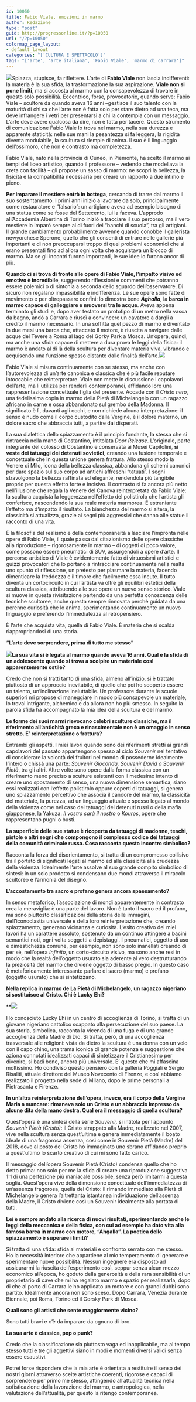 ```yaml
---
id: 10050
title: Fabio Viale, emozioni in marmo
author: Redazione
type: "post"
guid: http://progressonline.it/?p=10050
url: "/?p=10050"
colormag_page_layout:
- default_layout
categories: "['CULTURA E SPETTACOLO']"
tags: "['arte', 'arte italiana', 'Fabio Viale', 'marmo di carrara']"
---
```


![](https://progressonline.it/wp-content/uploads/2018/10/1.-PEL_2085-1024x738.jpg)Spiazza, stupisce, fa riflettere. L’arte di **Fabio Viale** non lascia indifferenti: la materia è la sua sfida, la trasformazione la sua aspirazione. **Viale non si pone limiti**, ma si accosta al marmo con la consapevolezza di trovare in questo solo possibilità. Eccentrico, forse, provocatorio, quando serve: Fabio Viale – scultore da quando aveva 16 anni –gestisce il suo talento con la maturità di chi sa che l’arte non è fatta solo per stare dietro ad una teca, ma deve infrangere i vetri per presentarsi a chi la contempla con un messaggio. L’arte deve avere qualcosa da dire, non è fatta per tacere. Questo strumento di comunicazione Fabio Viale lo trova nel marmo, nella sua durezza e apparente staticità: nelle sue mani la pesantezza si fa leggera, la rigidità diventa modulabile, la scultura si riempie di anima. Il suo è il linguaggio dell’ossimoro, che non è contrasto ma completezza.

Fabio Viale, nato nella provincia di Cuneo, in Piemonte, ha scelto il marmo ai tempi del liceo artistico, quando il professore – vedendo che modellava la creta con facilità – gli propose un sasso di marmo: ne scoprì la bellezza, la fisicità e la compatibilità necessaria per creare un rapporto a due intimo e pieno.

**Per imparare il mestiere entrò in bottega**, cercando di trarre dal marmo il suo sostentamento. I primi anni iniziò a lavorare da solo, principalmente come restauratore e “falsario”: un artigiano aveva ad esempio bisogno di una statua come se fosse del Settecento, lui la faceva. L’approdo all’Accademia Albertina di Torino iniziò a tracciare il suo percorso, ma il vero mestiere lo imparò sempre al di fuori dei “banchi di scuola”, tra gli artigiani. Il grande cambiamento probabilmente avvenne quando conobbe il gallerista newyorchese Sperone, quello che gli consentì di entrare nelle gallerie più importanti e di non preoccuparsi troppo di quei problemi economici che si erano presentati fino ad allora ogni volta che acquistava un blocco di marmo. Ma se gli incontri furono importanti, le sue idee lo furono ancor di più.

**Quando ci si trova di fronte alle opere di Fabio Viale, l’impatto visivo ed emotivo è incredibile**, suggerendo riflessioni e commenti che potranno essere polemici o di sintonia a seconda dello sguardo dell’osservatore. Di sicuro non regalano impassibilità e indifferenza. Le sue opere sono fatte di movimento e per oltrepassare confini: lo dimostra bene ***Aghalla***, la **barca in marmo capace di galleggiare e muoversi tra le acque**. Aveva appena terminato gli studi e, dopo aver testato un prototipo di un metro nella vasca da bagno, andò a Carrara e riuscì a convincere un cavatore a dargli a credito il marmo necessario. In una soffitta quel pezzo di marmo è diventato in due mesi una barca che, attaccato il motore, è riuscita a navigare dalle acque del Tevere a Roma al lago del Gorky Park a Mosca. Un’opera, quindi, ma anche una sfida capace di mettere a dura prova le leggi della fisica: il marmo è andato al di là della scultura per diventare materia viva, vibrando e acquisendo una funzione spesso distante dalle finalità dell’arte.![](https://progressonline.it/wp-content/uploads/2018/10/IMG_8466-300x300.jpg)

Fabio Viale si misura continuamente con se stesso, ma anche con l’autorevolezza di un’arte canonica e classica che è più facile reputare intoccabile che reinterpretare. Viale non mette in discussione i capolavori dell’arte, ma li utilizza per renderli contemporanei, affidando loro una rappresentazione concettuale figlia del presente. Accade con il *Cristo nero*, una fedelissima copia in marmo della Pietà di Michelangelo con un ragazzo africano in carne e ossa abbandonato sul grembo della Madonna. Il significato è lì, davanti agli occhi, e non richiede alcuna interpretazione: il senso è nudo come il corpo custodito dalla Vergine, è il dolore materno, un dolore sacro che abbraccia tutti, a partire dai disperati.

La sua dialettica dello spiazzamento è il principio fondante, la stessa che si rintraccia nella mano di Costantino, intitolata *Door Release*. L’originale, parte integrante del colosso di Costantino e conservata ai Musei Capitolini, **si veste dei tatuaggi dei detenuti sovietici**, creando una fusione temporale e concettuale che in questa unione genera frattura. Allo stesso modo la Venere di Milo, icona della bellezza classica, abbandona gli schemi canonici per dare spazio sul suo corpo ad antichi affreschi “tatuati”. I segni stravolgono la bellezza raffinata ed elegante, rendendola più tangibile proprio per questa effetto forte e incisivo. Il contrasto si fa ancora più netto nell’illusione che regala la Venere del Canova reinterpretata da Fabio Viale: la scultura acquista la leggerezza nell’effetto del polistirolo che l’artista gli conferisce, nascondendo la sua reale materia marmorea. È estraniante l’effetto ma d’impatto il risultato. La bianchezza del marmo si altera, la classicità si attualizza, grazie ai segni più aggressivi che danno alle statue il racconto di una vita.

È la filosofia del realismo e della contemporaneità a lasciare l’impronta nelle opere di Fabio Viale, il quale passa dal citazionismo delle opere classiche alla riproduzione – rigorosamente in marmo – di oggetti di poco valore, come possono essere pneumatici di SUV, assurgendoli a opere d’arte. Il percorso artistico di Viale è evidentemente fatto di virtuosismi artistici e guizzi provocatori che lo portano a rintracciare continuamente nella realtà uno spunto di riflessione, un pretesto per plasmare la materia, facendo dimenticare la freddezza e il timore che facilmente essa incute. Il tutto diventa un cortocircuito in cui l’artista va oltre gli equilibri estetici della scultura classica, attribuendo alle sue opere un nuovo senso storico. Viale si muove in questa rivisitazione partendo da una perfetta conoscenza delle tecniche scultoree, anche questa sempre rinnovata perché guidata da una perenne curiosità che lo anima, sperimentando continuamente un nuovo linguaggio e preferendo l’immediatezza al retropensiero.

È l’arte che acquista vita, quella di Fabio Viale. È materia che si scalda riappropriandosi di una storia.

**“L’arte deve sorprendere, prima di tutto me stesso”**

**![](https://progressonline.it/wp-content/uploads/2018/10/IMG_5993-copia-300x200.jpg)La sua vita si è legata al marmo quando aveva 16 anni. Qual è la sfida di un adolescente quando si trova a scolpire un materiale così apparentemente ostile?**

Credo che non si tratti tanto di una sfida, almeno all’inizio, si è trattato piuttosto di un approccio inevitabile, di quello che poi ho scoperto essere un talento, un’inclinazione ineluttabile. Un professore durante le scuole superiori mi propose di maneggiare in modo più consapevole un materiale, lo trovai intrigante, alchemico e da allora non ho più smesso. In seguito la parola sfida ha accompagnato la mia idea della scultura e del marmo.

**Le forme dei suoi marmi rievocano celebri sculture classiche, ma il riferimento all’antichità greca e rinascimentale non è un omaggio in senso stretto. E’ reinterpretazione o frattura?**

Entrambi gli aspetti. I miei lavori quando sono dei riferimenti stretti ai grandi capolavori del passato appartengono spesso al ciclo *Souvenir* nel tentativo di considerare la volontà dei fruitori nel mondo di possederne idealmente l’intero o chissà una parte: *Souvenir Gioconda, Souvenir David o Souvenir Pietà*, tra gli altri. Altre volte sono opere dalla forma classica con un riferimento meno preciso a sculture esistenti con il medesimo intento di creare uno spostamento di senso, una nuova dimensione semantica, siano essi realizzati con l’effetto polistirolo oppure coperti di tatuaggi, si genera uno spiazzamento percettivo che associa il candore del marmo, la classicità del materiale, la purezza, ad un linguaggio attuale e spesso legato al mondo della violenza come nel caso dei tatuaggi dei detenuti russi o della mafia giapponese, la Yakuza: *Il vostro sarà il nostro* o *Kouros*, opere che rappresentano pugni o busti.

**La superficie delle sue statue è ricoperta da tatuaggi di madonne, teschi, pistole e altri segni che compongono il complesso codice dei tatuaggi della comunità criminale russa. Cosa racconta questo incontro simbolico?**

Racconta la forza del disorientamento, si tratta di un compromesso collisivo tra il portato di significati legati al marmo ed alla classicità alla crudezza della violenza. Idealmente l’arte assolve al suo grande compito simbolico di sintesi: in un solo prodotto si condensano due mondi attraverso il miracolo scultoreo e l’armonia del disegno.

**L’accostamento tra sacro e profano genera ancora spaesamento?**

In senso metaforico, l’associazione di mondi apparentemente in contrasto crea la meraviglia: è una parte del lavoro. Non è tanto il sacro ed il profano, ma sono piuttosto classificazioni della storia delle immagini, dell’iconoclastia universale e della loro reinterpretazione che, creando spiazzamento, generano vicinanza e curiosità. L’esito creativo dei miei lavori ha un carattere assoluto, sostenuto da un continuo attingere a bacini semantici noti, ogni volta soggetti a depistaggi. I pneumatici, oggetto di uso e dimestichezza comune, per esempio, non sono solo inanellati creando di per sé, nell’opera *Infinito*, un corto-circuito visivo, ma sono anche resi in modo che la realtà dell’oggetto usurato sia aderente al vero destrutturando la preziosità del marmo che diviene oggetto di basso pregio. In questo caso è metaforicamente interessante parlare di sacro (marmo) e profano (oggetto usurato) che si sintetizzano.

**Nella replica in marmo de La Pietà di Michelangelo, un ragazzo nigeriano si sostituisce al Cristo. Chi è Lucky Ehi?**

**![](https://progressonline.it/wp-content/uploads/2018/10/IMG_5775-300x300.jpg)

Ho conosciuto Lucky Ehi in un centro di accoglienza di Torino, si tratta di un giovane nigeriano cattolico scappato alla persecuzione del suo paese. La sua storia, simbolica, racconta la vicenda di una fuga e di una grande accoglienza della Madre di Dio. Si tratta, però, di una accoglienza trasversale alle religioni: vista da dietro la scultura è una donna con un velo con il capo chino, una trama iconica di grande potenza e suggestione che aziona connotati idealizzati capaci di sintetizzare il Cristianesimo per divenire, si badi bene, ancora più universale. E’ questo che mi affascina moltissimo. Ho condiviso questo pensiero con la galleria Poggiali e Sergio Risaliti, attuale direttore del Museo Novecento di Firenze, e così abbiamo realizzato il progetto nella sede di Milano, dopo le prime personali a Pietrasanta e Firenze.

**In un’altra reinterpretazione dell’opera, invece, era il corpo della Vergine Maria a mancare: rimaneva solo un Cristo e un abbraccio impresso da alcune dita della mano destra. Qual era il messaggio di quella scultura?**

Quest’opera è una sintesi della serie *Souvenir,* si intitola per l’appunto *Souvenir Pietà (Cristo)*: il Cristo strappato alla Madre, realizzato nel 2007, vive nella scultura senza quest’ultima e genera immediatamente il boato ideale di una fragorosa assenza, così come in Souvenir Pietà (Madre) del 2018, dove al posto del Cristo ho immaginato uno sbrano affidando proprio a quest’ultimo lo scarto creativo di cui mi sono fatto carico.

Il messaggio dell’opera Souvenir Pietà (Cristo) condensa quello che ho detto prima: non solo per me la sfida di creare una riproduzione suggestiva 1:1 di una perfezione più maniacale possibile, senza però limitarmi a questa soglia. Quest’opera vive della dimensione concettuale dell’immediatezza di un’assenza fragorosa, quella del Cristo: il rimando immediato alla Pietà di Michelangelo genera l’altrettanta istantanea individuazione dell’assenza della Madre, il Cristo diviene così un Souvenir idealmente alla portata di tutti.

**Lei è sempre andato alla ricerca di nuovi risultati, sperimentando anche le leggi della meccanica e della fisica, con cui ad esempio ha dato vita alla famosa barca in marmo con motore, “Ahgalla”. La poetica dello spiazzamento è superare i limiti?**

Si tratta di una sfida: sfida ai materiali e confronto serrato con me stesso. Ho la necessità interiore che appartiene al mio temperamento di generare e sperimentare nuove possibilità. Nessun ingegnere era disposto ad assicurarmi la riuscita dell’esperimento così, seppur senza alcun mezzo economico all’epoca, ho goduto della generosità e della rara sensibilità di un proprietario di cave che mi ha regalato marmo e spazio per realizzarla, dopo di che al porto di Carrara le ho applicato un motore e con grandi dubbi sono partito. Idealmente ancora non sono sceso. Dopo Carrara, Venezia durante Biennale, poi Roma, Torino ed il Gorsky Park di Mosca.

**Quali sono gli artisti che sente maggiormente vicino?**

Sono tutti bravi e c’è da imparare da ognuno di loro.

**La sua arte è classica, pop o punk?**

Credo che la classificazione sia piuttosto vaga ed inapplicabile, ma al tempo stesso tutti e tre gli aggettivi siano in modi e momenti diversi validi senza essere esaustivi.

Potrei forse rispondere che la mia arte è orientata a restituire il senso dei nostri giorni attraverso scelte artistiche coerenti, rigorose e capaci di sorprendere per primo me stesso, attingendo all’attualità tecnica nella sofisticazione della lavorazione del marmo, e antropologica, nella valutazione dell’attualità, per questo la ritengo contemporanea.